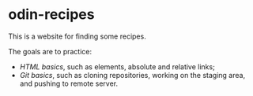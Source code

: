 # odin-recipes

This is a website for finding some recipes.

The goals are to practice:
- *HTML basics*, such as elements, absolute and relative links;
- *Git basics*, such as cloning repositories, working on the staging area, and pushing to remote server.
